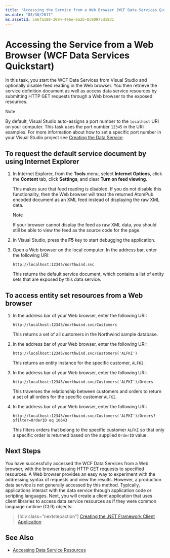 ```yaml
---
title: "Accessing the Service from a Web Browser (WCF Data Services Quickstart)"
ms.date: "03/30/2017"
ms.assetid: 5a6fa180-3094-4e6e-ba2b-8c80975d18d1
---
```

# Accessing the Service from a Web Browser (WCF Data Services Quickstart)

In this task, you start the WCF Data Services from Visual Studio and optionally disable feed reading in the Web browser. You then retrieve the service definition document as well as access data service resources by submitting HTTP GET requests through a Web browser to the exposed resources.

> [!NOTE]
> By default, Visual Studio auto-assigns a port number to the `localhost` URI on your computer. This task uses the port number `12345` in the URI examples. For more information about how to set a specific port number in your Visual Studio project see [Creating the Data Service](../../../../docs/framework/data/wcf/creating-the-data-service.md).

## To request the default service document by using Internet Explorer

1.  In Internet Explorer, from the **Tools** menu, select **Internet Options**, click the **Content** tab, click **Settings**, and clear **Turn on feed viewing**.

     This makes sure that feed reading is disabled. If you do not disable this functionality, then the Web browser will treat the returned AtomPub encoded document as an XML feed instead of displaying the raw XML data.

    > [!NOTE]
    > If your browser cannot display the feed as raw XML data, you should still be able to view the feed as the source code for the page.

2.  In Visual Studio, press the **F5** key to start debugging the application.

3.  Open a Web browser on the local computer. In the address bar, enter the following URI:

    ```
    http://localhost:12345/northwind.svc
    ```

     This returns the default service document, which contains a list of entity sets that are exposed by this data service.

## To access entity set resources from a Web browser

1.  In the address bar of your Web browser, enter the following URI:

    ```
    http://localhost:12345/northwind.svc/Customers
    ```

     This returns a set of all customers in the Northwind sample database.

2.  In the address bar of your Web browser, enter the following URI:

    ```
    http://localhost:12345/northwind.svc/Customers('ALFKI')
    ```

     This returns an entity instance for the specific customer, `ALFKI`.

3.  In the address bar of your Web browser, enter the following URI:

    ```
    http://localhost:12345/northwind.svc/Customers('ALFKI')/Orders
    ```

     This traverses the relationship between customers and orders to return a set of all orders for the specific customer `ALFKI`.

4.  In the address bar of your Web browser, enter the following URI:

    ```
    http://localhost:12345/northwind.svc/Customers('ALFKI')/Orders?$filter=OrderID eq 10643
    ```

     This filters orders that belong to the specific customer `ALFKI` so that only a specific order is returned based on the supplied `OrderID` value.

## Next Steps

You have successfully accessed the WCF Data Services from a Web browser, with the browser issuing HTTP GET requests to specified resources. A Web browser provides an easy way to experiment with the addressing syntax of requests and view the results. However, a production data service is not generally accessed by this method. Typically, applications interact with the data service through application code or scripting languages. Next, you will create a client application that uses client libraries to access data service resources as if they were common language runtime (CLR) objects:

> [!div class="nextstepaction"]
> [Creating the .NET Framework Client Application](../../../../docs/framework/data/wcf/creating-the-dotnet-client-application-wcf-data-services-quickstart.md)

## See Also

- [Accessing Data Service Resources](../../../../docs/framework/data/wcf/accessing-data-service-resources-wcf-data-services.md)
